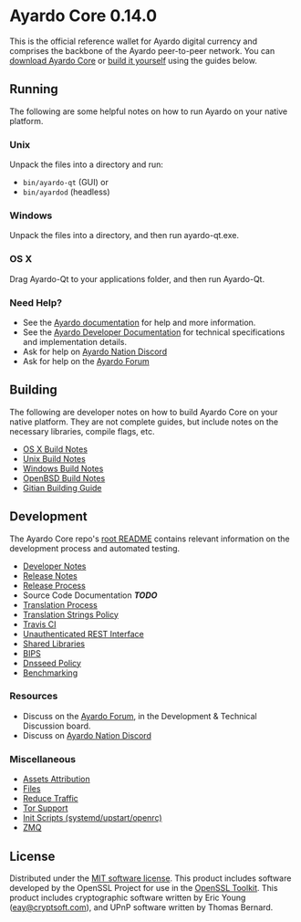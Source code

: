 Ayardo Core 0.14.0
=====================

This is the official reference wallet for Ayardo digital currency and comprises the backbone of the Ayardo peer-to-peer network. You can [download Ayardo Core](https://www.ayardo.org/downloads/) or [build it yourself](#building) using the guides below.

Running
---------------------
The following are some helpful notes on how to run Ayardo on your native platform.

### Unix

Unpack the files into a directory and run:

- `bin/ayardo-qt` (GUI) or
- `bin/ayardod` (headless)

### Windows

Unpack the files into a directory, and then run ayardo-qt.exe.

### OS X

Drag Ayardo-Qt to your applications folder, and then run Ayardo-Qt.

### Need Help?

* See the [Ayardo documentation](https://docs.ayardo.org)
for help and more information.
* See the [Ayardo Developer Documentation](https://ayardo-docs.github.io/) 
for technical specifications and implementation details.
* Ask for help on [Ayardo Nation Discord](http://ayardochat.org)
* Ask for help on the [Ayardo Forum](https://ayardo.org/forum)

Building
---------------------
The following are developer notes on how to build Ayardo Core on your native platform. They are not complete guides, but include notes on the necessary libraries, compile flags, etc.

- [OS X Build Notes](build-osx.md)
- [Unix Build Notes](build-unix.md)
- [Windows Build Notes](build-windows.md)
- [OpenBSD Build Notes](build-openbsd.md)
- [Gitian Building Guide](gitian-building.md)

Development
---------------------
The Ayardo Core repo's [root README](/README.md) contains relevant information on the development process and automated testing.

- [Developer Notes](developer-notes.md)
- [Release Notes](release-notes.md)
- [Release Process](release-process.md)
- Source Code Documentation ***TODO***
- [Translation Process](translation_process.md)
- [Translation Strings Policy](translation_strings_policy.md)
- [Travis CI](travis-ci.md)
- [Unauthenticated REST Interface](REST-interface.md)
- [Shared Libraries](shared-libraries.md)
- [BIPS](bips.md)
- [Dnsseed Policy](dnsseed-policy.md)
- [Benchmarking](benchmarking.md)

### Resources
* Discuss on the [Ayardo Forum](https://ayardo.org/forum), in the Development & Technical Discussion board.
* Discuss on [Ayardo Nation Discord](http://ayardochat.org)

### Miscellaneous
- [Assets Attribution](assets-attribution.md)
- [Files](files.md)
- [Reduce Traffic](reduce-traffic.md)
- [Tor Support](tor.md)
- [Init Scripts (systemd/upstart/openrc)](init.md)
- [ZMQ](zmq.md)

License
---------------------
Distributed under the [MIT software license](/COPYING).
This product includes software developed by the OpenSSL Project for use in the [OpenSSL Toolkit](https://www.openssl.org/). This product includes
cryptographic software written by Eric Young ([eay@cryptsoft.com](mailto:eay@cryptsoft.com)), and UPnP software written by Thomas Bernard.
